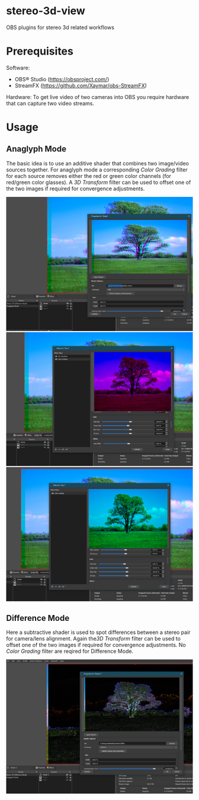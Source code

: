 # stereo-3d-view
OBS plugins for stereo 3d related workflows

# Prerequisites 
Software:
* OBS® Studio (https://obsproject.com/)
* StreamFX (https://github.com/Xaymar/obs-StreamFX)

Hardware: 
To get  live video of two cameras into OBS you require hardware that can capture two video streams.

# Usage

## Anaglyph Mode

The basic idea is to use an additive shader that combines two image/video sources together. For anaglyph mode a corresponding *Color Grading* filter for each source removes either the red or green color channels (for red/green color glasses). A *3D Transform* filter can be used to offset one of the two images if required for convergence adjustments.

![Anaglyph Mode Setup](/documentation/anaglyph01.jpg)
![Anaglyph Mode Setup](/documentation/anaglyph02.jpg)
![Anaglyph Mode Setup](/documentation/anaglyph03.jpg)


## Difference Mode

Here a subtractive shader is used to spot differences between a stereo pair for camera/lens alignment. Again the*3D Transform* filter can be used to offset one of the two images if required for convergence adjustments. No *Color Grading* filter are reqired for Difference Mode.
 
![Anaglyph Mode Setup](/documentation/difference01.jpg)


